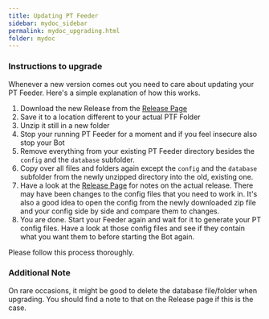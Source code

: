 ```yaml
---
title: Updating PT Feeder
sidebar: mydoc_sidebar
permalink: mydoc_upgrading.html
folder: mydoc
---
```


### Instructions to upgrade 

Whenever a new version comes out you need to care about updating your PT Feeder. Here's a simple explanation of how this works.

1. Download the new Release from the [Release Page](https://github.com/mehtadone/PTFeeder/releases)
2. Save it to a location different to your actual PTF Folder
3. Unzip it still in a new folder
4. Stop your running PT Feeder for a moment and if you feel insecure also stop your Bot
5. Remove everything from your existing PT Feeder directory besides the `config` and the `database` subfolder.
6. Copy over all files and folders again except the `config` and the `database` subfolder from the newly unzipped directory into the old, existing one.
7. Have a look at the [Release Page](https://github.com/mehtadone/PTFeeder/releases) for notes on the actual release. There may have been changes to the config files that you need to work in. It's also a good idea to open the config from the newly downloaded zip file and your config side by side and compare them to changes.
8. You are done. Start your Feeder again and wait for it to generate your PT config files. Have a look at those config files and see if they contain what you want them to before starting the Bot again.

Please follow this process thoroughly.

### Additional Note

On rare occasions, it might be good to delete the database file/folder when upgrading. You should find a note to that on the Release page if this is the case.
